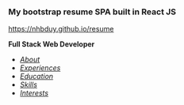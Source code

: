 ### My bootstrap resume SPA built in React JS
https://nhbduy.github.io/resume

**Full Stack Web Developer**
- *[About](https://nhbduy.github.io/resume/#about)*
- *[Experiences](https://nhbduy.github.io/resume/#experiences)*
- *[Education](https://nhbduy.github.io/resume/#education)*
- *[Skills](https://nhbduy.github.io/resume/#skills)*
- *[Interests](https://nhbduy.github.io/resume/#interests)*

